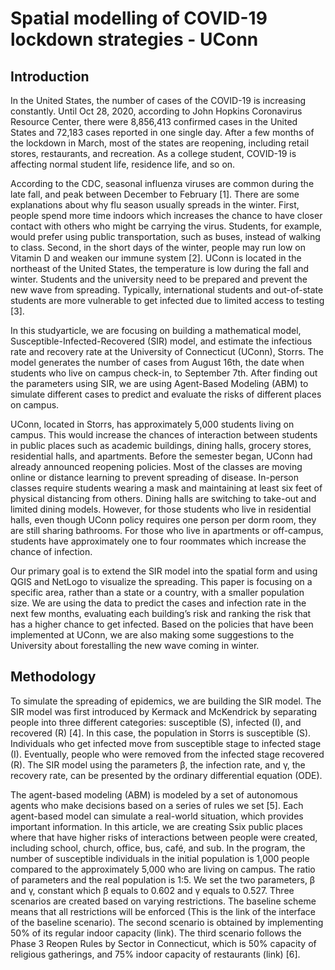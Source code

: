 # Spatial modelling of COVID-19 lockdown strategies - UConn

## Introduction
In the United States, the number of cases of the COVID-19 is increasing constantly. Until Oct 28, 2020, according to John Hopkins Coronavirus Resource Center, there were 8,856,413 confirmed cases in the United States and 72,183 cases reported in one single day. After a few months of the lockdown in March, most of the states are reopening, including retail stores, restaurants, and recreation. As a college student, COVID-19 is affecting normal student life, residence life, and so on. 

According to the CDC, seasonal influenza viruses are common during the late fall, and peak between December to February [1]. There are some explanations about why flu season usually spreads in the winter. First, people spend more time indoors which increases the chance to have closer contact with others who might be carrying the virus. Students, for example, would prefer using public transportation, such as buses, instead of walking to class. Second, in the short days of the winter, people may run low on Vitamin D and weaken our immune system [2]. UConn is located in the northeast of the United States, the temperature is low during the fall and winter. Students and the university need to be prepared and prevent the new wave from spreading. Typically, international students and out-of-state students are more vulnerable to get infected due to limited access to testing [3].

In this studyarticle, we are focusing on building a mathematical model, Susceptible-Infected-Recovered (SIR) model, and estimate the infectious rate and recovery rate at the University of Connecticut (UConn), Storrs. The model generates the number of cases from August 16th, the date when students who live on campus check-in, to September 7th. After finding out the parameters using SIR, we are using Agent-Based Modeling (ABM) to simulate different cases to predict and evaluate the risks of different places on campus. 

UConn, located in Storrs, has approximately 5,000 students living on campus. This would increase the chances of interaction between students in public places such as academic buildings, dining halls, grocery stores, residential halls, and apartments. Before the semester began, UConn had already announced reopening policies. Most of the classes are moving online or distance learning to prevent spreading of disease. In-person classes require students wearing a mask and maintaining at least six feet of physical distancing from others. Dining halls are switching to take-out and limited dining models. However, for those students who live in residential halls, even though UConn policy requires one person per dorm room, they are still sharing bathrooms. For those who live in apartments or off-campus, students have approximately one to four roommates which increase the chance of infection. 

Our primary goal is to extend the SIR model into the spatial form and using QGIS and NetLogo to visualize the spreading. This paper is focusing on a specific area, rather than a state or a country, with a smaller population size. We are using the data to predict the cases and infection rate in the next few months, evaluating each building’s risk and ranking the risk that has a higher chance to get infected. Based on the policies that have been implemented at UConn, we are also making some suggestions to the University about forestalling the new wave coming in winter. 

## Methodology
To simulate the spreading of epidemics, we are building the SIR model. The SIR model was first introduced by Kermack and McKendrick by separating people into three different categories: susceptible (S), infected (I), and recovered (R) [4]. In this case, the population in Storrs is susceptible (S). Individuals who get infected move from susceptible stage to infected stage (I). Eventually, people who were removed from the infected stage recovered (R). The SIR model using the parameters β, the infection rate, and γ, the recovery rate, can be presented by the ordinary differential equation (ODE). 

The agent-based modeling (ABM) is modeled by a set of autonomous agents who make decisions based on a series of rules we set [5]. Each agent-based model can simulate a real-world situation, which provides important information. In this article, we are creating Ssix public places where that have higher risks of interactions between people were created, including school, church, office, bus, café, and sub.  In the program, the number of susceptible individuals in the initial population is 1,000 people compared to the approximately 5,000 who are living on campus. The ratio of parameters and the real population is 1:5. We set the two parameters, β and γ, constant which β equals to 0.602 and γ equals to 0.527. Three scenarios are created based on varying restrictions. The baseline scheme means that all restrictions will be enforced (This is the link of the interface of the baseline scenario). The second scenario is obtained by implementing 50% of its regular indoor capacity (link). The third scenario follows the Phase 3 Reopen Rules by Sector in Connecticut, which is 50% capacity of religious gatherings, and 75% indoor capacity of restaurants (link) [6]. 

